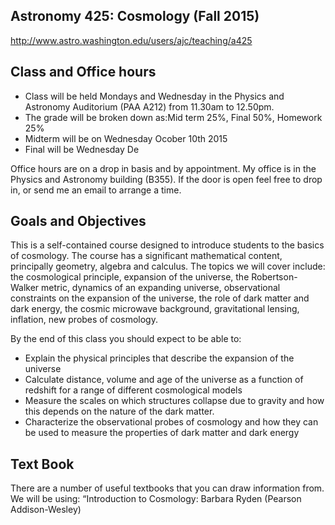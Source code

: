 ## Astronomy 425: Cosmology (Fall 2015)

http://www.astro.washington.edu/users/ajc/teaching/a425

## Class and Office hours 
- Class will be held Mondays and Wednesday in the Physics and Astronomy Auditorium (PAA A212) from 11.30am to 12.50pm. 
- The grade will be broken down as:Mid term 25%, Final 50%, Homework 25%
- Midterm will be on Wednesday Ocober 10th 2015
- Final will be Wednesday De

Office hours are on a drop in basis and by appointment. My office is in the Physics and Astronomy building (B355). If the door is open feel free to drop in, or send me an email to arrange a time.

## Goals and Objectives
This is a self-contained course designed to introduce students to the basics of cosmology. The course has a significant mathematical content, principally geometry, algebra and calculus. The topics we will cover include: the cosmological principle, expansion of the universe, the Robertson-Walker metric, dynamics of an expanding universe, observational constraints on the expansion of the universe, the role of dark matter and dark energy, the cosmic microwave background, gravitational lensing, inflation, new probes of cosmology.

By the end of this class you should expect to be able to:
- Explain the physical principles that describe the expansion of the universe
- Calculate distance, volume and age of the universe as a function of redshift for a range of different cosmological models
- Measure the scales on which structures collapse due to gravity and how this depends on the nature of the dark matter.
- Characterize the observational probes of cosmology and how they can be used to measure the properties of dark matter and dark energy

## Text Book
There are a number of useful textbooks that you can draw information from. We will be using: “Introduction to Cosmology: Barbara Ryden (Pearson Addison-Wesley)

## 
